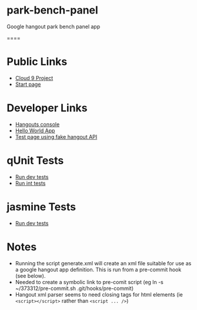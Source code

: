 park-bench-panel
================

Google hangout park bench panel app

====

Public Links
============

* [Cloud 9 Project](http://c9.io/neilbmclaughlin/park-bench-panel)
* [Start page](http://c9.io/neilbmclaughlin/park-bench-panel/workspace/start.html)

Developer Links
============

* [Hangouts console](https://code.google.com/apis/console/b/0/#project:727799527310)
* [Hello World App](https://hangoutsapi.talkgadget.google.com/hangouts?authuser=0&gid=857952554289)
* [Test page using fake hangout API](https://c9.io/neilbmclaughlin/park-bench-panel/workspace/Tests/park-bench-panel-dummy.html)

qUnit Tests
===========

* [Run dev tests](http://c9.io/neilbmclaughlin/park-bench-panel/workspace/Tests/park-bench-panel-tests-dev.html)
* [Run int tests](http://c9.io/neilbmclaughlin/park-bench-panel/workspace/Tests/park-bench-panel-tests-int.html)

jasmine Tests
=============

* [Run dev tests](https://c9.io/neilbmclaughlin/park-bench-panel/workspace/AcceptanceTests/SpecRunner.html)

Notes
=====

* Running the script generate.xml will create an xml file suitable for use as a google hangout app definition. This is run from a pre-commit hook (see below).
* Needed to create a symbolic link to pre-comit script (eg ln -s ~/373312/pre-commit.sh .git/hooks/pre-commit) 
* Hangout xml parser seems to need closing tags for html elements (ie `<script></script>` rather than `<script ... />`)